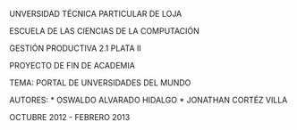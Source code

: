 UNVERSIDAD TÉCNICA PARTICULAR DE LOJA

ESCUELA DE LAS CIENCIAS DE LA COMPUTACIÓN

GESTIÓN PRODUCTIVA 2.1 PLATA II

PROYECTO DE FIN DE ACADEMIA



TEMA: PORTAL DE UNVERSIDADES DEL MUNDO

AUTORES:
	* OSWALDO ALVARADO HIDALGO
	* JONATHAN CORTÉZ VILLA

OCTUBRE 2012 - FEBRERO 2013
